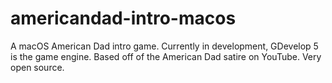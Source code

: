# americandad-intro-macos
A macOS American Dad intro game. Currently in development, GDevelop 5 is the game engine.
Based off of the American Dad satire on YouTube.
Very open source.
